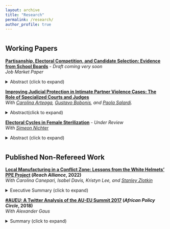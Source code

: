 ```yaml
---
layout: archive
title: "Research"
permalink: /research/
author_profile: true
---
```


<h2 style="margin-top:40px;">Working Papers</h2>

**[Partisanship, Electoral Competition, and Candidate Selection: Evidence from School Boards](dariotoman.com)** - *Draft coming very soon*  
*Job Market Paper*  
<details>
  <summary>Abstract (click to expand)</summary>

How do partisan electoral institutions affect local democracy? I study this question in the context of North Carolina school boards, where the state legislature has gradually converted nonpartisan elections to partisan contests since 2014. Using a difference-in-differences design that exploits this staggered rollout, I estimate the causal effect of partisan elections on candidate entry, voter behaviour, and representation. The reforms reshaped competition by creating partisan strongholds, in which candidates were increasingly unlikely to run in districts dominated by the opposing party. As a result, uncontested races rose sharply and candidates with professional experience, such as principals and former board members, were less likely to enter. At the same time, partisan labels polarized voter choice and mobilized turnout, reinforcing strongholds. These dynamics ultimately advantaged Republicans overall and reduced the professional expertise represented on school boards. The findings reveal a central tradeoff: while partisan rules lower information costs for voters, they also weaken competition and diminish the quality of representation in local governance.

</details>


**[Improving Judicial Protection in Intimate Partner Violence Cases: The Role of Specialized Courts and Judges](https://dariotoman.com/assets/ABST_SDVC_IPV.pdf)**  
*With [Carolina Arteaga](https://www.carolinaarteaga.com/), [Gustavo Bobonis](https://www.economics.utoronto.ca/gustavo.bobonis), and [Paola Salardi](https://sites.google.com/site/paolasalardi/home?authuser=0).*  
<details>
  <summary>Abstract(click to expand)</summary>
  
We study the large-scale implementation of a system of specialized domestic violence courts (SDVCs), an innovation in access to justice programs for potential victims of intimate partner violence (IPV) and offenders. Using individual-level administrative data from the universe of civil domestic violence cases in Puerto Rico during the period 2014-2021, we leverage the staggered opening of SDVCs across judicial regions to examine the consequences for victims' judicial protection as well as offender recidivism. Access to SDVCs leads to a considerable 8 percentage points increase in the probability that judges issue a protection order and a 1.7 percentage point (15 percent) decrease in victim and offender reappearance rates within one year of the start of the case. Effects are more pronounced for cases in which parties have children in common and in which access to SDVCs is more limited. Linking the case data to administrative and survey data on judges, we show that the priorities of judges assigned to SDVCs play a prominent role in explaining these outcomes.

</details>


**[Electoral Cycles in Female Sterilization](https://dariotoman.com/assets/nichter_toman_electoral_cycles_sterilizaiton.pdf)** - *Under Review*  
*With [Simeon Nichter](https://sites.google.com/site/simeonnichter/home)*  
<details>
  <summary>Abstract (click to expand)</summary>

Many women across the world face substantial challenges in obtaining access to family planning — an important problem emphasized by the Sustainable Development Goals. The present study explores electoral cycles in female sterilization, the most prevalent contraceptive method in the world. We focus on Brazil, a country where many women have unmet demands for sterilization and often queue for many months or even years for their surgeries. Qualitative evidence suggests that local politicians manipulate the provision of publicly funded tubal ligation surgeries for political purposes. We analyze the universe of tubal ligation surgeries performed by the public health system, using regression analysis to examine variation across Brazilian municipalities in 1998-2019.  We find that female sterilizations increase 8.8% during municipal election years. Moreover, they surge during electoral campaigns:  female sterilizations increase 30.5% in the three months before municipal elections.  Findings are similar when adjusting for overall hospitalizations, which rise less than 1% during municipal elections. Female sterilizations have more pronounced electoral cycles than do other elective surgeries (including vasectomies), and no cycles are detected for emergency surgeries. Electoral cycles in female sterilization are concentrated among nonwhite Brazilians, who face substantial health disparities. Female sterilizations increase far more during municipal than national elections, and they spike especially in poor municipalities and in the Northeast region.  More broadly, our findings suggest that Brazilian politicians distort the public provision of contraception, a crucial problem not least because family planning is widely deemed a basic human right.

</details>




<h2 style="margin-top:40px;">Published Non-Refereed Work</h2>

**[Local Manufacturing in a Conflict Zone: Lessons from the White Helmets’ PPE Project](https://reachalliance.org/case-study/syrian-white-helmets-manufacturing-ppe-in-a-conflict-zone/) (*Reach Alliance*, 2022)**  
*With Carolina Canepari, Isabel Davis, Kristyn Lee, and [Stanley Zlotkin](https://www.sickkids.ca/en/staff/z/stanley-zlotkin/)*<br>
<details>
  <summary>Executive Summary (click to expand)</summary>

While the world has become increasingly globalized, humanitarian aid delivery has rapidly transitioned toward localization in the past decade. Actively partnering with and funding local actors has the potential to greatly increase humanitarian systems’ effectiveness. Local actors have greater access to and better understanding of culture and needs, making them invaluable assets in aid delivery. Encouraging local humanitarian interventions can also make aid more equitable by actively investing in capacity building.

We investigate the use of local manufacturing in a humanitarian response by evaluating the White Helmets’ efforts to manufacture personal protective equipment (PPE) in Northwest Syria during the COVID-19 pandemic. This initiative was born out of necessity — ongoing civil war, bureaucratic challenges, and international PPE shortages all contributed to difficulties in supplying the region through traditional humanitarian aid channels. Years of armed conflict and a decimated healthcare system had left the area exposed to potentially catastrophic coronavirus outbreaks. To help mitigate this risk, the White Helmets took it upon themselves to locally manufacture 8 million masks, 150,000 face shields, and 50,000 gowns for use by healthcare workers.

We examine how the White Helmets’ local manufacturing project enabled them to better identify needs and respond rapidly to them. By leveraging and building on local trust, the organization was able to deliver a successful humanitarian response. Beyond addressing short-term needs, the project also contributes to sustainable development in a conflict zone by offering employment opportunities and improving local capacity.

</details>

**[#AUEU: A Twitter Analysis of the AU-EU Summit 2017](https://www.gppi.net/media/APC_2018__AUEU_Twitter_Analysis.pdf) (*African Policy Circle*, 2018)**  
*With Alexander Gaus*
<details>
  <summary> Summary (click to expand)</summary>
  
This paper presents a Twitter analysis of the African Union-European Union Summit (AU-EU Summit), which took place on November 29 and 30, 2017, in Abidjan, Ivory Coast. An analysis of Twitter data offers the opportunity to determine the views of individuals and groups around certain issues. Moreover, it can offer a window into public debates held over social media, how these debates change over time, which communities share what information, and to what extent filter bubbles and insular groups within and across larger communities exist. 
Examining 46,000 tweets, this Twitter analysis of the 2017 AU-EU Summit shows an engaged but relatively modest online community consisting of core opinion-leaders mainly from Europe who drive the discourse. Moreover, we see a set of self-referencing communities operating on the fringes and with little to no impact on the mainstream discourse. 
</details>


